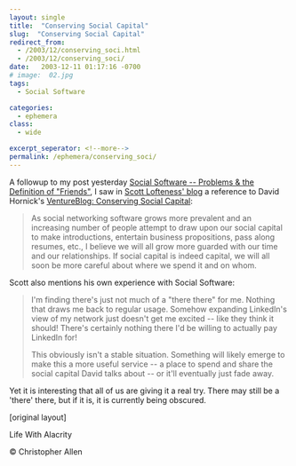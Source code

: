 ```yaml
---
layout: single
title:  "Conserving Social Capital"
slug:  "Conserving Social Capital"
redirect_from:
  - /2003/12/conserving_soci.html
  - /2003/12/conserving_soci/
date:   2003-12-11 01:17:16 -0700
# image:  02.jpg
tags: 
  - Social Software

categories:
  - ephemera
class:
  - wide

excerpt_seperator: <!--more-->
permalink: /ephemera/conserving_soci/
---
```


A followup to my post yesterday [Social Software -- Problems & the Definition of "Friends"](#107108853847658748), I saw in [Scott Lofteness' blog](http://www.sjl.us/main/2003/12/social_networki.html) a reference to David Hornick's [VentureBlog: Conserving Social Capital](http://www.ventureblog.com/articles/indiv/2003/000214.html):

> As social networking software grows more prevalent and an increasing number of people attempt to draw upon our social capital to make introductions, entertain business propositions, pass along resumes, etc., I believe we will all grow more guarded with our time and our relationships. If social capital is indeed capital, we will all soon be more careful about where we spend it and on whom.

  
Scott also mentions his own experience with Social Software:

> I'm finding there's just not much of a "there there" for me. Nothing that draws me back to regular usage. Somehow expanding LinkedIn's view of my network just doesn't get me excited -- like they think it should! There's certainly nothing there I'd be willing to actually pay LinkedIn for!
> 
> This obviously isn't a stable situation. Something will likely emerge to make this a more useful service -- a place to spend and share the social capital David talks about -- or it'll eventually just fade away.

Yet it is interesting that all of us are giving it a real try. There may still be a 'there' there, but if it is, it is currently being obscured.

[original layout]

Life With Alacrity

© Christopher Allen